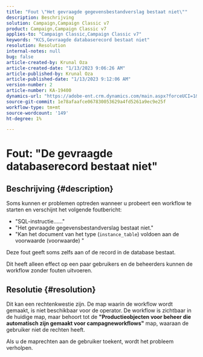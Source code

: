 ```yaml
---
title: "Fout \"Het gevraagde gegevensbestandverslag bestaat niet\""
description: Beschrijving
solution: Campaign,Campaign Classic v7
product: Campaign,Campaign Classic v7
applies-to: "Campaign Classic,Campaign Classic v7"
keywords: "KCS,Gevraagde databaserecord bestaat niet"
resolution: Resolution
internal-notes: null
bug: false
article-created-by: Krunal Oza
article-created-date: "1/13/2023 9:06:26 AM"
article-published-by: Krunal Oza
article-published-date: "1/13/2023 9:12:06 AM"
version-number: 2
article-number: KA-19400
dynamics-url: "https://adobe-ent.crm.dynamics.com/main.aspx?forceUCI=1&pagetype=entityrecord&etn=knowledgearticle&id=4574fe8c-2193-ed11-aad1-6045bd006793"
source-git-commit: 1e78afaafce067830053629a4fd5261a9ec9e25f
workflow-type: tm+mt
source-wordcount: '149'
ht-degree: 1%

---
```


# Fout: &quot;De gevraagde databaserecord bestaat niet&quot;

## Beschrijving {#description}


Soms kunnen er problemen optreden wanneer u probeert een workflow te starten en verschijnt het volgende foutbericht:

- &quot;SQL-instructie......&quot;
- &quot;Het gevraagde gegevensbestandverslag bestaat niet.&quot;
- &quot;Kan het document van het type (`instance_table`) voldoen aan de voorwaarde (voorwaarde) &quot;


Deze fout geeft soms zelfs aan of de record in de database bestaat.

Dit heeft alleen effect op een paar gebruikers en de beheerders kunnen de workflow zonder fouten uitvoeren.


## Resolutie {#resolution}


Dit kan een rechtenkwestie zijn. De map waarin de workflow wordt gemaakt, is niet beschikbaar voor de operator. De workflow is zichtbaar in de huidige map, maar behoort tot de <b>&quot;Productieobjecten voor beheer die automatisch zijn gemaakt voor campagneworkflows&quot;</b> map, waaraan de gebruiker niet de rechten heeft.

Als u de maprechten aan de gebruiker toekent, wordt het probleem verholpen.
